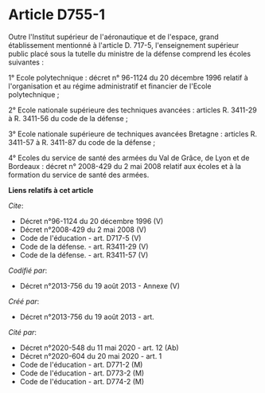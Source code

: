 # Article D755-1

Outre l'Institut supérieur de l'aéronautique et de l'espace, grand établissement mentionné à l'article D. 717-5,
l'enseignement supérieur public placé sous la tutelle du ministre de la défense comprend les écoles suivantes : 

1° Ecole polytechnique : décret n° 96-1124 du 20 décembre 1996 relatif à l'organisation et au régime administratif et
financier de l'Ecole polytechnique ; 

2° Ecole nationale supérieure des techniques avancées : articles R. 3411-29 à R. 3411-56 du code de la défense ; 

3° Ecole nationale supérieure de techniques avancées Bretagne : articles R. 3411-57 à R. 3411-87 du code de la défense ; 

4° Ecoles du service de santé des armées du Val de Grâce, de Lyon et de Bordeaux : décret n° 2008-429 du 2 mai 2008 relatif
aux écoles et à la formation du service de santé des armées.

**Liens relatifs à cet article**

_Cite_:

  - Décret n°96-1124 du 20 décembre 1996 (V)
  - Décret n°2008-429  du 2 mai 2008 (V)
  - Code de l'éducation - art. D717-5 (V)
  - Code de la défense. - art. R3411-29 (V)
  - Code de la défense. - art. R3411-57 (V)

_Codifié par_:

  - Décret n°2013-756 du 19 août 2013 -  Annexe (V)

_Créé par_:

  - Décret n°2013-756 du 19 août 2013 - art.

_Cité par_:

  - Décret n°2020-548 du 11 mai 2020 - art. 12 (Ab)
  - Décret n°2020-604 du 20 mai 2020 - art. 1
  - Code de l'éducation - art. D771-2 (M)
  - Code de l'éducation - art. D773-2 (M)
  - Code de l'éducation - art. D774-2 (M)
